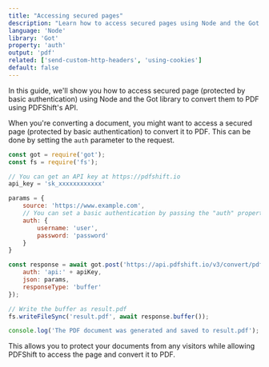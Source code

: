```yaml
---
title: "Accessing secured pages"
description: "Learn how to access secured pages using Node and the Got library. This guide offers detailed steps with code samples in Node and the Got library, highlighting how you can acces page protected by basic authentication to convert them to PDF using PDFShift's API."
language: 'Node'
library: 'Got'
property: 'auth'
output: 'pdf'
related: ['send-custom-http-headers', 'using-cookies']
default: false
---
```


In this guide, we'll show you how to access secured page (protected by basic authentication) using Node and the Got library to convert them to PDF using PDFShift's API.

When you're converting a document, you might want to access a secured page (protected by basic authentication) to convert it to PDF. This can be done by setting the `auth` parameter to the request.

```javascript
const got = require('got');
const fs = require('fs');

// You can get an API key at https://pdfshift.io
api_key = 'sk_xxxxxxxxxxxx'

params = {
    source: 'https://www.example.com',
    // You can set a basic authentication by passing the "auth" property which contains a username and password
    auth: {
        username: 'user',
        password: 'password'
    }
}

const response = await got.post('https://api.pdfshift.io/v3/convert/pdf', {
    auth: 'api:' + apiKey,
    json: params,
    responseType: 'buffer'
});

// Write the buffer as result.pdf
fs.writeFileSync('result.pdf', await response.buffer());

console.log('The PDF document was generated and saved to result.pdf');
```

This allows you to protect your documents from any visitors while allowing PDFShift to access the page and convert it to PDF.

